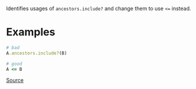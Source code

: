 
Identifies usages of `ancestors.include?` and change them to use `<=` instead.

# Examples

```ruby
# bad
A.ancestors.include?(B)

# good
A <= B
```

[Source](http://www.rubydoc.info/gems/rubocop/RuboCop/Cop/Performance/AncestorsInclude)